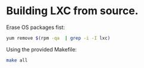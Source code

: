# Building LXC from source.

Erase OS packages fist:

```bash
yum remove $(rpm -qa  | grep -i -I lxc)
```

Using the provided Makefile:

```bash
make all
```
